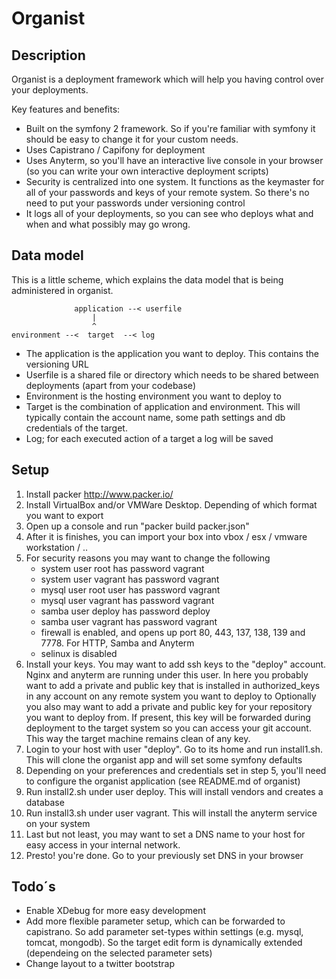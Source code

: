 Organist
========

Description
-----------
Organist is a deployment framework which will help you having control over your deployments.

Key features and benefits:

 - Built on the symfony 2 framework. So if you're familiar with symfony it should be easy to change it for your custom needs.
 - Uses Capistrano / Capifony for deployment
 - Uses Anyterm, so you'll have an interactive live console in your browser (so you can write your own interactive deployment scripts)
 - Security is centralized into one system. It functions as the keymaster for all of your passwords and keys of your remote system. So there's no need to put your passwords under versioning control
 - It logs all of your deployments, so you can see who deploys what and when and what possibly may  go wrong.

Data model
----------
This is a little scheme, which explains the data model that is being administered in organist.

                  application --< userfile
                      |
                      ^
    environment --<  target  --< log


 - The application is the application you want to deploy. This contains the versioning URL
 - Userfile is a shared file or directory which needs to be shared between deployments (apart from your codebase)
 - Environment is the hosting environment you want to deploy to
 - Target is the combination of application and environment. This will typically contain the account name, some path settings and db credentials of the target.
 - Log; for each executed action of a target a log will be saved

Setup
-----

1. Install packer http://www.packer.io/
2. Install VirtualBox and/or VMWare Desktop. Depending of which format you want to export
3. Open up a console and run "packer build packer.json"
4. After it is finishes, you can import your box into vbox / esx / vmware workstation / ..
5. For security reasons you may want to change the following
   - system user root has password vagrant
   - system user vagrant has password vagrant
   - mysql user root user has password vagrant
   - mysql user vagrant has password vagrant
   - samba user deploy has password deploy
   - samba user vagrant has password vagrant
   - firewall is enabled, and opens up port 80, 443, 137, 138, 139 and 7778. For HTTP, Samba and Anyterm
   - selinux is disabled
6. Install your keys. You may want to add ssh keys to the "deploy" account. Nginx and anyterm are running under this user.
   In here you probably want to add a private and public key that is installed in authorized_keys in any account on any remote system you want to deploy to
   Optionally you also may want to add a private and public key for your repository you want to deploy from. If present, this key will be forwarded during deployment
   to the target system so you can access your git account. This way the target machine remains clean of any key.
7. Login to your host with user "deploy". Go to its home and run install1.sh. This will clone the organist app and will set some symfony defaults
8. Depending on your preferences and credentials set in step 5, you'll need to configure the organist application (see README.md of organist)
9. Run install2.sh under user deploy. This will install vendors and creates a database
10. Run install3.sh under user vagrant. This will install the anyterm service on your system
11. Last but not least, you may want to set a DNS name to your host for easy access in your internal network.
12. Presto! you're done. Go to your previously set DNS in your browser

Todo´s
------

 - Enable XDebug for more easy development
 - Add more flexible parameter setup, which can be forwarded to capistrano. So add parameter set-types within settings (e.g. mysql, tomcat, mongodb). So the target edit form is dynamically extended (dependeing on the selected parameter sets)
 - Change layout to a twitter bootstrap
